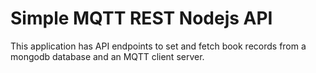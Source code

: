 # Simple MQTT REST Nodejs API

This application has API endpoints to set and fetch book records from a mongodb database and an MQTT client server.